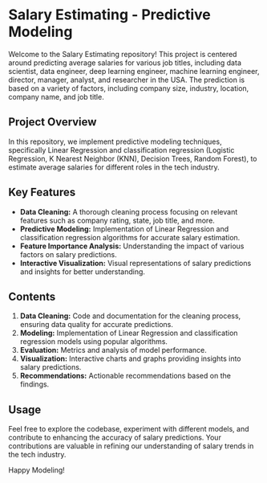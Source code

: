 # Salary Estimating - Predictive Modeling

Welcome to the Salary Estimating repository! This project is centered around predicting average salaries for various job titles, including data scientist, data engineer, deep learning engineer, machine learning engineer, director, manager, analyst, and researcher in the USA. The prediction is based on a variety of factors, including company size, industry, location, company name, and job title.

## Project Overview

In this repository, we implement predictive modeling techniques, specifically Linear Regression and classification regression (Logistic Regression, K Nearest Neighbor (KNN), Decision Trees, Random Forest), to estimate average salaries for different roles in the tech industry.

## Key Features

- **Data Cleaning:** A thorough cleaning process focusing on relevant features such as company rating, state, job title, and more.
- **Predictive Modeling:** Implementation of Linear Regression and classification regression algorithms for accurate salary estimation.
- **Feature Importance Analysis:** Understanding the impact of various factors on salary predictions.
- **Interactive Visualization:** Visual representations of salary predictions and insights for better understanding.

## Contents

1. **Data Cleaning:** Code and documentation for the cleaning process, ensuring data quality for accurate predictions.
2. **Modeling:** Implementation of Linear Regression and classification regression models using popular algorithms.
3. **Evaluation:** Metrics and analysis of model performance.
4. **Visualization:** Interactive charts and graphs providing insights into salary predictions.
5. **Recommendations:** Actionable recommendations based on the findings.

## Usage

Feel free to explore the codebase, experiment with different models, and contribute to enhancing the accuracy of salary predictions. Your contributions are valuable in refining our understanding of salary trends in the tech industry.

Happy Modeling!
